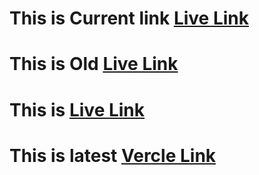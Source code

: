 # This is Current link [Live Link](https://friend-ilearn-lws.vercel.app/)

# This is Old [Live Link](https://tech-o83b.onrender.com/)

# This is [Live Link](https://my-techbest-friend-front-end.vercel.app/)

# This is latest [Vercle Link](https://vercel.com/ilearn-lws/friend)
